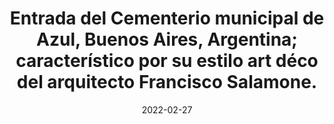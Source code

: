 ---
desktop_image_url: /assets/images/azul_cemetery_desktop.jpg
mobile_image_url: /assets/images/azul_cemetery_mobile.jpg
desktop_width: 1920
mobile_width: 480
alt: ""
title: "Entrada del Cementerio municipal de Azul, Buenos Aires, Argentina; característico por su estilo art déco del arquitecto Francisco Salamone."
date: 2022-02-27
---